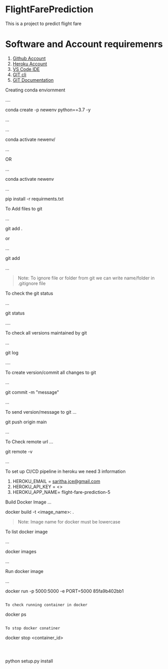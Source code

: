 # FlightFarePrediction
This is a project to predict flight fare 

# Software and Account requiremenrs

1. [Github Account](https://github.com)
2. [Heroku Account](https://dashboard.heroku.com/login)
3. [VS Code IDE](https://code.visualstudio.com/download)
4. [GIT cli](https://git-scm.com/downloads)
5. [GIT Documentation](https://git-scm.com/docs/gittutorial)



Creating conda enviornment

....

conda create -p newenv python==3.7 -y

...

...

conda activate newenv/

...

OR

...

conda activate newenv

...

pip install -r requirments.txt

To Add files to git

...

git add .

or

...

git add <filename>

...

> Note: To ignore file or folder from git we can write name/folder in .gitignore file

To check the git status

...

git status

....

To check all versions maintained by git

...

git log

....

To create version/commit all changes to git

...

git commit -m "message"

...

To send version/message to git
...

git push origin main

...

To Check remote url
...

git remote -v

...

To set up CI/CD pipeline in heroku we need 3 information

1. HEROKU_EMAIL = saritha.jce@gmail.com
2. HEROKU_API_KEY = <>
3. HEROKU_APP_NAME=  flight-fare-prediction-5



Build Docker Image
...

docker build -t <image_name>: <tagname> .

> Note:  Image name for docker must be lowercase

To list docker image

...

docker images

...

Run docker image

...

docker run -p 5000:5000 -e PORT=5000 85fa9b402bb1
```

To check running container in docker
```
docker ps
```

To stop docker conatiner
```
docker stop <container_id>
```



```
python setup.py install